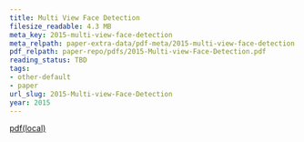 ```yaml
---
title: Multi View Face Detection
filesize_readable: 4.3 MB
meta_key: 2015-multi-view-face-detection
meta_relpath: paper-extra-data/pdf-meta/2015-multi-view-face-detection.yaml
pdf_relpath: paper-repo/pdfs/2015-Multi-view-Face-Detection.pdf
reading_status: TBD
tags:
- other-default
- paper
url_slug: 2015-Multi-view-Face-Detection
year: 2015
---
```


[pdf(local)](../../paper-repo/pdfs/2015-Multi-view-Face-Detection.pdf)
